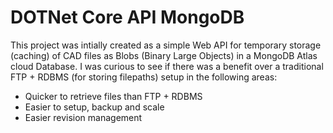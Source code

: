 # DOTNet Core API MongoDB
This project was intially created as a simple Web API for temporary storage (caching) of CAD files as Blobs (Binary Large Objects) in a MongoDB Atlas cloud Database. I was curious to see if there was a benefit over a traditional FTP + RDBMS (for storing filepaths) setup in the following areas:
* Quicker to retrieve files than FTP + RDBMS
* Easier to setup, backup and scale 
* Easier revision management
